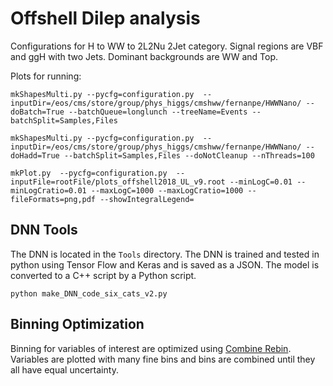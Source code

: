 Offshell Dilep analysis
======================

Configurations for H to WW to 2L2Nu 2Jet category. Signal regions are VBF and ggH with two Jets. Dominant backgrounds are WW and Top. 

Plots for running:
```
mkShapesMulti.py --pycfg=configuration.py  --inputDir=/eos/cms/store/group/phys_higgs/cmshww/fernanpe/HWWNano/ --doBatch=True --batchQueue=longlunch --treeName=Events --batchSplit=Samples,Files

mkShapesMulti.py --pycfg=configuration.py  --inputDir=/eos/cms/store/group/phys_higgs/cmshww/fernanpe/HWWNano/ --doHadd=True --batchSplit=Samples,Files --doNotCleanup --nThreads=100

mkPlot.py  --pycfg=configuration.py  --inputFile=rootFile/plots_offshell2018_UL_v9.root --minLogC=0.01 --minLogCratio=0.01 --maxLogC=1000 --maxLogCratio=1000 --fileFormats=png,pdf --showIntegralLegend=
```

## DNN Tools

The DNN is located in the `Tools` directory. The DNN is trained and tested in python using Tensor Flow and Keras and is saved as a JSON. The model is converted to a C++ script by a Python script.

```
python make_DNN_code_six_cats_v2.py
``` 

## Binning Optimization

Binning for variables of interest are optimized using [Combine Rebin](https://github.com/latinos/PlotsConfigurations/blob/master/Configurations/WH_chargeAsymmetry/UL/Full2018_v9/WHSS_Mu82_EleUL90/Rebin.py). Variables are plotted with many fine bins and bins are combined until they all have equal uncertainty.

